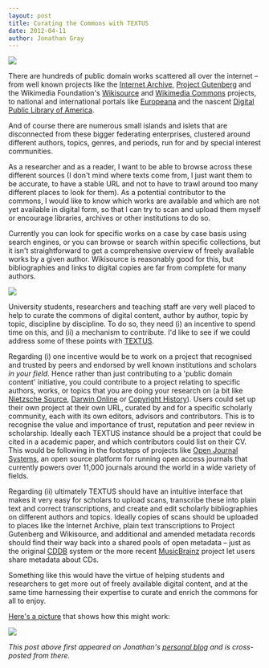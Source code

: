 ```yaml
---
layout: post
title: Curating the Commons with TEXTUS
date: 2012-04-11
author: Jonathan Gray
---
```


![][1]

There are hundreds of public domain works scattered all over the internet – from well known projects like the [Internet Archive][2], [Project Gutenberg][3] and the Wikimedia Foundation's [Wikisource][4] and [Wikimedia Commons][5] projects, to national and international portals like [Europeana][6] and the nascent [Digital Public Library of America][7].

And of course there are numerous small islands and islets that are disconnected from these bigger federating enterprises, clustered around different authors, topics, genres, and periods, run for and by special interest communities.

As a researcher and as a reader, I want to be able to browse across these different sources (I don't mind where texts come from, I just want them to be accurate, to have a stable URL and not to have to trawl around too many different places to look for them). As a potential contributor to the commons, I would like to know which works are available and which are not yet available in digital form, so that I can try to scan and upload them myself or encourage libraries, archives or other institutions to do so.

Currently you can look for specific works on a case by case basis using search engines, or you can browse or search within specific collections, but it isn't straightforward to get a comprehensive overview of freely available works by a given author. Wikisource is reasonably good for this, but bibliographies and links to digital copies are far from complete for many authors.

![][8]

University students, researchers and teaching staff are very well placed to help to curate the commons of digital content, author by author, topic by topic, discipline by discipline. To do so, they need (i) an incentive to spend time on this, and (ii) a mechanism to contribute. I'd like to see if we could address some of these points with [TEXTUS][9].

Regarding (i) one incentive would be to work on a project that recognised and trusted by peers and endorsed by well known institutions and scholars _in your field_. Hence rather than just contributing to a 'public domain content' initiative, you could contribute to a project relating to specific authors, works, or topics that you are doing your research on (a bit like [Nietzsche Source][10], [Darwin Online][11] or [Copyright History][12]). Users could set up their own project at their own URL, curated by and for a specific scholarly community, each with its own editors, advisors and contributors. This is to recognise the value and importance of trust, reputation and peer review in scholarship. Ideally each TEXTUS instance should be a project that could be cited in a academic paper, and which contributors could list on their CV. This would be following in the footsteps of projects like [Open Journal Systems][13], an open source platform for running open access journals that currently powers over 11,000 journals around the world in a wide variety of fields.

Regarding (ii) ultimately TEXTUS should have an intuitive interface that makes it very easy for scholars to upload scans, transcribe these into plain text and correct transcriptions, and create and edit scholarly bibliographies on different authors and topics. Ideally copies of scans should be uploaded to places like the Internet Archive, plain text transcriptions to Project Gutenberg and Wikisource, and additional and amended metadata records should find their way back into a shared pools of open metadata – just as the original [CDDB][14] system or the more recent [MusicBrainz][15] project let users share metadata about CDs.

Something like this would have the virtue of helping students and researchers to get more out of freely available digital content, and at the same time harnessing their expertise to curate and enrich the commons for all to enjoy.

[Here's a picture][16] that shows how this might work:

![][17]

_This post above first appeared on Jonathan's [personal blog][18] and is cross-posted from there._

[1]: http://farm8.staticflickr.com/7274/7060933747_dd2103745e.jpg
[2]: http://archive.org/
[3]: http://www.gutenberg.org/
[4]: http://wikisource.org/
[5]: http://commons.wikimedia.org/
[6]: http://www.europeana.eu/
[7]: http://dp.la/
[8]: http://farm8.staticflickr.com/7256/6915050452_88ae3265e3.jpg
[9]: http://okfnlabs.org/textus/
[10]: http://www.nietzschesource.org/
[11]: http://darwin-online.org.uk/
[12]: http://www.copyrighthistory.org/
[13]: http://pkp.sfu.ca/ojs/
[14]: http://en.wikipedia.org/wiki/CDDB
[15]: http://en.wikipedia.org/wiki/MusicBrainz
[16]: http://farm8.staticflickr.com/7276/7056861127_0ed71361e0.jpg
[17]: http://farm8.staticflickr.com/7276/7056861127_0ed71361e0_z.jpg
[18]: http://jonathangray.org/2012/04/09/curating-the-commons-with-textus/
  